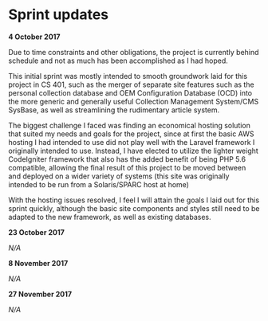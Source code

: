 # Sprint updates

**4 October 2017**

Due to time constraints and other obligations, the project is currently behind schedule and not as much has been accomplished as I had  hoped.

This initial sprint was mostly intended to smooth groundwork laid for this project in CS 401, such as the merger of separate site features such as the personal collection database and OEM Configuration Database (OCD) into the more generic and generally useful Collection Management System/CMS SysBase, as well as streamlining the rudimentary article system.

The biggest challenge I faced was finding an economical hosting solution that suited my needs and goals for the project, since at first the basic AWS hosting I had intended to use did not play well with the Laravel framework I originally intended to use. Instead, I have elected to utilize the lighter weight CodeIgniter framework that also has the added benefit of being PHP 5.6 compatible, allowing the final result of this project to be moved between and deployed on a wider variety of systems (this site was originally intended to be run from a Solaris/SPARC host at home)

With the hosting issues resolved, I feel I will attain the goals I laid out for this sprint quickly, although the basic site components and styles still need to be adapted to the new framework, as well as existing databases.

**23 October 2017**

*N/A*

**8 November 2017**

*N/A*

**27 November 2017**

*N/A*
